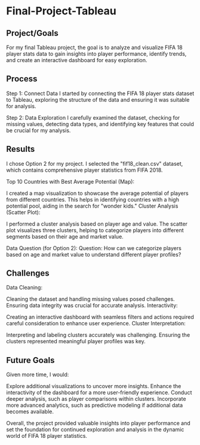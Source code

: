# Final-Project-Tableau

## Project/Goals
For my final Tableau project, the goal is to analyze and visualize FIFA 18 player stats data to gain insights into player performance, identify trends, and create an interactive dashboard for easy exploration.

## Process
Step 1: Connect Data
I started by connecting the FIFA 18 player stats dataset to Tableau, exploring the structure of the data and ensuring it was suitable for analysis.

Step 2: Data Exploration
I carefully examined the dataset, checking for missing values, detecting data types, and identifying key features that could be crucial for my analysis.

## Results
I chose Option 2 for my project. I selected the "fif18_clean.csv" dataset, which contains comprehensive player statistics from FIFA 2018.

Top 10 Countries with Best Average Potential (Map):

I created a map visualization to showcase the average potential of players from different countries. This helps in identifying countries with a high potential pool, aiding in the search for "wonder kids."
Cluster Analysis (Scatter Plot):

I performed a cluster analysis based on player age and value. The scatter plot visualizes three clusters, helping to categorize players into different segments based on their age and market value.

Data Question (for Option 2):
Question: How can we categorize players based on age and market value to understand different player profiles?

## Challenges 
Data Cleaning:

Cleaning the dataset and handling missing values posed challenges. Ensuring data integrity was crucial for accurate analysis.
Interactivity:

Creating an interactive dashboard with seamless filters and actions required careful consideration to enhance user experience.
Cluster Interpretation:

Interpreting and labeling clusters accurately was challenging. Ensuring the clusters represented meaningful player profiles was key.

## Future Goals
Given more time, I would:

Explore additional visualizations to uncover more insights.
Enhance the interactivity of the dashboard for a more user-friendly experience.
Conduct deeper analysis, such as player comparisons within clusters.
Incorporate more advanced analytics, such as predictive modeling if additional data becomes available.

Overall, the project provided valuable insights into player performance and set the foundation for continued exploration and analysis in the dynamic world of FIFA 18 player statistics.
